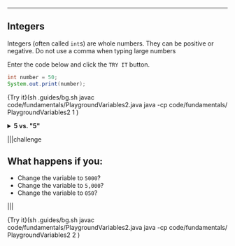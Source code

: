 ----------

## Integers
Integers (often called `int`s) are whole numbers. They can be positive or negative. Do not use a comma when typing large numbers
  
Enter the code below and click the `TRY IT` button.
  
```java
int number = 50;
System.out.print(number);
```

{Try it}(sh .guides/bg.sh javac code/fundamentals/PlaygroundVariables2.java java -cp code/fundamentals/ PlaygroundVariables2 1 )

<details><summary><b>5 vs. "5"</b></summary>`5` is not the same thing as `"5"`. The first one is an integer, the second is a string. You will see in a later lesson the different operations you can perform on strings and numbers. Treating a string as a number can cause errors.</details>
  
|||challenge
## What happens if you:
* Change the variable to `5000`?
* Change the variable to `5,000`?
* Change the variable to `050`?

|||

{Try it}(sh .guides/bg.sh javac code/fundamentals/PlaygroundVariables2.java java -cp code/fundamentals/ PlaygroundVariables2 2 )

